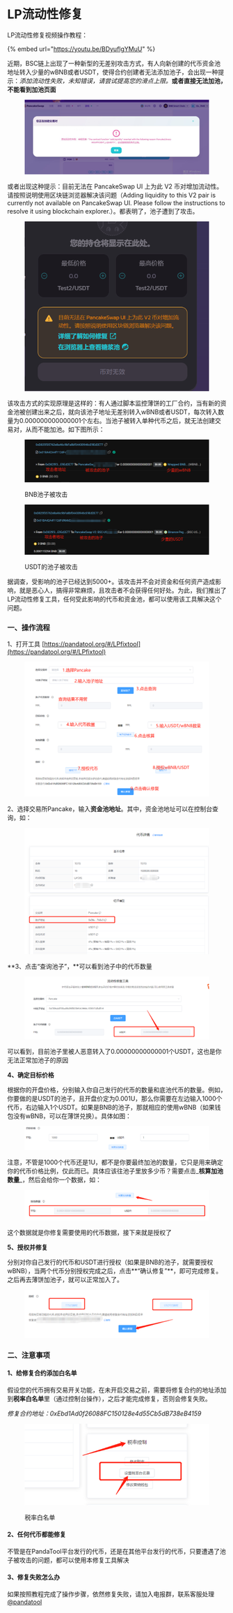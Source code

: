 # LP流动性修复

LP流动性修复视频操作教程：

{% embed url="https://youtu.be/BDyuflgYMuU" %}

近期，BSC链上出现了一种新型的无差别攻击方式，有人向新创建的代币资金池地址转入少量的wBNB或者USDT，使得合约创建者无法添加池子，会出现一种提示：_添加流动性失败，未知错误，请尝试提高您的滑点上限。_**或者直接无法加池，不能看到加池页面**

<figure><img src="../.gitbook/assets/无法加池子提示2.jpg" alt=""><figcaption></figcaption></figure>

或者出现这种提示：目前无法在 PancakeSwap UI 上为此 V2 币对增加流动性。请按照说明使用区块链浏览器解决该问题（Adding liquidity to this V2 pair is currently not available on PancakeSwap UI. Please follow the instructions to resolve it using blockchain explorer.）。都表明了，池子遭到了攻击。

<figure><img src="../.gitbook/assets/LP修复提醒2.png" alt=""><figcaption></figcaption></figure>

该攻击方式的实现原理是这样的：有人通过脚本监控薄饼的工厂合约，当有新的资金池被创建出来之后，就向该池子地址无差别转入wBNB或者USDT，每次转入数量为0.000000000000001个左右。当池子被转入单种代币之后，就无法创建交易对，从而不能加池。如下图所示：

<figure><img src="../.gitbook/assets/LP攻击案例1.png" alt=""><figcaption><p>BNB池子被攻击</p></figcaption></figure>

<figure><img src="../.gitbook/assets/LP攻击案例2.png" alt=""><figcaption><p>USDT的池子被攻击</p></figcaption></figure>

据调查，受影响的池子已经达到5000+。该攻击并不会对资金和任何资产造成影响，就是恶心人，搞得非常麻烦，且攻击者不会获得任何好处。为此，我们推出了LP流动性修复工具，任何受此影响的代币和资金池，都可以使用该工具解决这个问题。

### 一、操作流程

1、打开工具 [https://pandatool.org/#/LPfixtool](https://pandatool.org/#/LPfixtool)

<figure><img src="../.gitbook/assets/LP修复.png" alt=""><figcaption></figcaption></figure>

2、选择交易所Pancake，输入**资金池地址**。其中，资金池地址可以在控制台查询，如：

<figure><img src="../.gitbook/assets/池子地址查询.png" alt=""><figcaption></figcaption></figure>

**3、点击“查询池子”，**可以看到池子中的代币数量

<figure><img src="../.gitbook/assets/流动性查询.png" alt=""><figcaption></figcaption></figure>

可以看到，目前池子里被人恶意转入了0.00000000000001个USDT，这也是你无法正常加池子的原因

**4、确定目标价格**

根据你的开盘价格，分别输入你自己发行的代币的数量和底池代币的数量。例如，你要做的是USDT的池子，且开盘价定为0.001U，那么你需要在左边输入1000个代币，右边输入1个USDT。如果是BNB的池子，那就相应的使用wBNB（如果钱包没有wBNB，可以在薄饼兑换）。具体如图：

<figure><img src="../.gitbook/assets/LP修复-目标价格确定 (1).png" alt=""><figcaption></figcaption></figure>

注意，不管是1000个代币还是1U，都不是你要最终加池的数量，它只是用来确定你的代币价格比例，仅此而已。具体应该往池子里放多少币？需要点击_**核算加池数量**_，然后会给你一个数据，如：

<figure><img src="../.gitbook/assets/核算加池数量.png" alt=""><figcaption></figcaption></figure>

这个数据就是你修复需要使用的代币数据，接下来就是授权了

**5、授权并修复**

分别对你自己发行的代币和USDT进行授权（如果是BNB的池子，就需要授权wBNB），当两个代币分别授权完成之后，点击**“确认修复”**，即可完成修复。之后再去薄饼加池子，就可以正常加入了。

<figure><img src="../.gitbook/assets/确认修复.png" alt=""><figcaption></figcaption></figure>

### 二、注意事项

#### 1、给修复合约添加白名单

假设您的代币拥有交易开关功能，在未开启交易之前，需要将修复合约的地址添加到**税率白名单**里（通过控制台操作），之后才能完成修复，否则会修复失败。

_修复合约地址：0xEbd1Ad0f26088FC150128e4d55Cb5dB738eB4159_



<figure><img src="../.gitbook/assets/税率白名单.png" alt=""><figcaption><p>税率白名单</p></figcaption></figure>

#### 2、任何代币都能修复

不管是在PandaTool平台发行的代币，还是在其他平台发行的代币，只要遭遇了池子被攻击的问题，都可以使用本修复工具解决

#### 3、修复失败怎么办

如果按照教程完成了操作步骤，依然修复失败，请加入电报群，联系客服处理 [@pandatool](https://t.me/pandatool)

